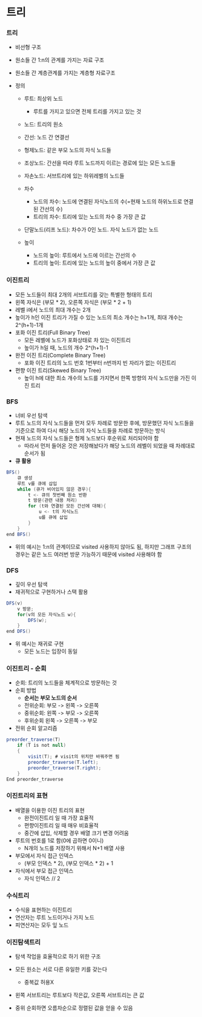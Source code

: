 # 트리

### 트리

- 비선형 구조

- 원소들 간 1:n의 관계를 가지는 자료 구조

- 원소들 간 계층관계를 가지는 계층형 자료구조

- 정의

  - 루트: 최상위 노드

    - 루트를 가지고 있으면 전체 트리를 가지고 있는 것

  - 노드: 트리의 원소

  - 간선: 노드 간 연결선

  - 형제노드: 같은 부모 노드의 자식 노드들

  - 조상노드: 간선을 따라 루트 노드까지 이르는 경로에 있는 모든 노드들

  - 자손노드: 서브트리에 있는 하위레벨의 노드들

  - 차수

    - 노드의 차수: 노드에 연결된 자식노드의 수(=현재 노드의 하위노드로 연결된 간선의 수)
    - 트리의 차수: 트리에 있는 노드의 차수 중 가장 큰 값

  - 단말노드(리프 노드): 차수가 0인 노드. 자식 노드가 없는 노드

  - 높이

    - 노드의 높이: 루트에서 노드에 이르는 간선의 수
    - 트리의 높이: 트리에 있는 노드의 높이 중에서 가장 큰 값

    

### 이진트리

- 모든 노드들이 최대 2개의 서브트리를 갖는 특별한 형태의 트리
- 왼쪽 자식은 (부모 * 2), 오른쪽 자식은 (부모 * 2 + 1)
- 레벨 i에서 노드의 최대 개수는 2개
- 높이가 h인 이진 트리가 가질 수 있는 노드의 최소 개수는 h+1개, 최대 개수는 2^(h+1)-1개
- 포화 이진 트리(Full Binary Tree)
  - 모든 레벨에 노드가 포화상태로 차 있는 이진트리
  - 높이가 h일 때, 노드의 개수 2^(h+1)-1
- 완전 이진 트리(Complete Binary Tree)
  - 포화 이진 트리의 노드 번호 1번부터 n번까지 빈 자리가 없는 이진트리
- 편향 이진 트리(Skewed Binary Tree)
  - 높이 h에 대한 최소 개수의 노드를 가지면서 한쪽 방향의 자식 노드만을 가진 이진 트리





### BFS

- 너비 우선 탐색
- 루트 노드의 자식 노드들을 먼저 모두 차례로 방문한 후에, 방문했던 자식 노드들을 기준으로 하여 다시 해당 노드의 자식 노드들을 차례로 방문하는 방식
- 현재 노드의 자식 노드들은 형제 노드보다 후순위로 처리되어야 함
  - 따라서 먼저 들어온 것은 저장해놨다가 해당 노드의 레벨이 되었을 때 차례대로 순서가 됨
- **큐 활용**

```java
BFS()
	큐 생성
	루트 v를 큐에 삽입
	while (큐가 비어있지 않은 경우){
		t <- 큐의 첫번째 원소 반환
		t 방문(관련 내용 처리)
		for (t와 연결된 모든 간선에 대해){
			u <- t의 자식노드
			u를 큐에 삽입
		}
	}
end BFS()
```

- 위의 예시는 1:n의 관계이므로 visited 사용하지 않아도 됨, 하지만 그래프 구조의 경우는 같은 노드 여러번 방문 가능하기 때문에 visited 사용해야 함



### DFS

- 깊이 우선 탐색
- 재귀적으로 구현하거나 스택 활용

```java
DFS(v)
	v 방문;
	for(v의 모든 자식노드 w){
		DFS(w);
	}
end DFS()
```

- 위 예시는 재귀로 구현
  - 모든 노드는 입장이 동일





### 이진트리 - 순회

- 순회: 트리의 노드들을 체계적으로 방문하는 것
- 순회 방법
  - **순서는 부모 노드의 순서**
  - 전위순회: 부모 -> 왼쪽 -> 오른쪽
  - 중위순회: 왼쪽 -> 부모 -> 오른쪽
  - 후위순회 왼쪽 -> 오른쪽 -> 부모
- 전위 순회 알고리즘

```java
preorder_traverse(T)
	if (T is not null)
	{
		visit(T); # visit의 위치만 바꿔주면 됨
		preorder_traverse(T.left);
		preorder_traverse(T.right);
	}
End preorder_traverse
```



### 이진트리의 표현

- 배열을 이용한 이진 트리의 표현
  - 완전이진트리 일 때 가장 효율적
  - 편향이진트리 일 때 매우 비효율적
  - 중간에 삽입, 삭제할 경우 배열 크기 변경 어려움
- 루트의 번호를 1로 함(0에 곱하면 0이니)
  - N개의 노드를 저장하기 위해서 N+1 배열 사용
- 부모에서 자식 접근 인덱스
  - (부모 인덱스 * 2), (부모 인덱스 * 2) + 1
- 자식에서 부모 접근 인덱스
  - 자식 인덱스 // 2



### 수식트리

- 수식을 표현하는 이진트리
- 연산자는 루트 노드이거나 가지 노드
- 피연산자는 모두 잎 노드



### 이진탐색트리

- 탐색 작업을 효율적으로 하기 위한 구조

- 모든 원소는 서로 다른 유일한 키를 갖는다
  - 중복값 허용X
- 왼쪽 서브트리는 루트보다 작은값, 오른쪽 서브트리는 큰 값
- 중위 순회하면 오름차순으로 정렬된 값을 얻을 수 있음

